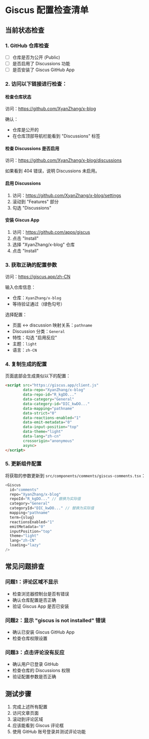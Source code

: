 # Giscus 配置检查清单

## 当前状态检查

### 1. GitHub 仓库检查
- [ ] 仓库是否为公开 (Public)
- [ ] 是否启用了 Discussions 功能
- [ ] 是否安装了 Giscus GitHub App

### 2. 访问以下链接进行检查：

#### 检查仓库状态
访问：https://github.com/XyanZhang/x-blog

确认：
- 仓库是公开的
- 在仓库顶部导航栏能看到 "Discussions" 标签

#### 检查 Discussions 是否启用
访问：https://github.com/XyanZhang/x-blog/discussions

如果看到 404 错误，说明 Discussions 未启用。

#### 启用 Discussions
1. 访问：https://github.com/XyanZhang/x-blog/settings
2. 滚动到 "Features" 部分
3. 勾选 "Discussions"

#### 安装 Giscus App
1. 访问：https://github.com/apps/giscus
2. 点击 "Install"
3. 选择 "XyanZhang/x-blog" 仓库
4. 点击 "Install"

### 3. 获取正确的配置参数

访问：https://giscus.app/zh-CN

输入仓库信息：
- 仓库：`XyanZhang/x-blog`
- 等待验证通过（绿色勾号）

选择配置：
- 页面 ↔️ discussion 映射关系：`pathname`
- Discussion 分类：`General`
- 特性：勾选 "启用反应"
- 主题：`light`
- 语言：`zh-CN`

### 4. 复制生成的配置

页面底部会生成类似以下的配置：

```html
<script src="https://giscus.app/client.js"
        data-repo="XyanZhang/x-blog"
        data-repo-id="R_kgDO..."
        data-category="General"
        data-category-id="DIC_kwDO..."
        data-mapping="pathname"
        data-strict="0"
        data-reactions-enabled="1"
        data-emit-metadata="0"
        data-input-position="top"
        data-theme="light"
        data-lang="zh-cn"
        crossorigin="anonymous"
        async>
</script>
```

### 5. 更新组件配置

将获取的参数更新到 `src/components/comments/giscus-comments.tsx`：

```typescript
<Giscus
  id="comments"
  repo="XyanZhang/x-blog"
  repoId="R_kgDO..." // 替换为实际值
  category="General"
  categoryId="DIC_kwDO..." // 替换为实际值
  mapping="pathname"
  term={slug}
  reactionsEnabled="1"
  emitMetadata="0"
  inputPosition="top"
  theme="light"
  lang="zh-CN"
  loading="lazy"
/>
```

## 常见问题排查

### 问题1：评论区域不显示
- 检查浏览器控制台是否有错误
- 确认仓库配置是否正确
- 验证 Giscus App 是否已安装

### 问题2：显示 "giscus is not installed" 错误
- 确认已安装 Giscus GitHub App
- 检查仓库权限设置

### 问题3：点击评论没有反应
- 确认用户已登录 GitHub
- 检查仓库的 Discussions 权限
- 验证配置参数是否正确

## 测试步骤

1. 完成上述所有配置
2. 访问文章页面
3. 滚动到评论区域
4. 应该能看到 Giscus 评论框
5. 使用 GitHub 账号登录并测试评论功能 